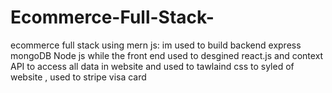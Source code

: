 # Ecommerce-Full-Stack-
 ecommerce full stack using mern js: im used to build backend express mongoDB Node js while the front end used to desgined react.js and context API to access all data in website and used to tawlaind css to syled of website , used to stripe visa card 
